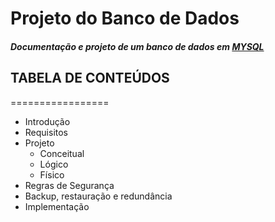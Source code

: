 # Projeto do Banco de Dados
##### Documentação e projeto de um banco de dados em [MYSQL](https://www.mysql.com/)



## TABELA DE CONTEÚDOS
=================
<!--ts-->
* Introdução
* Requisitos
* Projeto
    * Conceitual
    * Lógico
    * Físico
* Regras de Segurança
* Backup, restauração e redundância
* Implementação
<!--te-->


